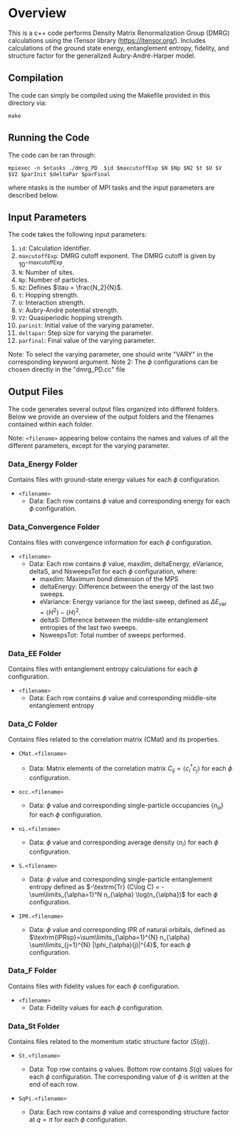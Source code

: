 # Overview

This is a c++ code performs Density Matrix Renormalization Group (DMRG) calculations using the iTensor library (https://itensor.org/).
Includes calculations of the ground state energy, entanglement entropy, fidelity, and structure factor for the generalized Aubry-André-Harper model.

## Compilation

The code can simply be compiled using the Makefile provided in this directory via:
  
  ```
  make
  ```

## Running the Code

The code can be ran through:
  ```
  mpiexec -n $ntasks ./dmrg_PD  $id $maxcutoffExp $N $Np $N2 $t $U $V $V2 $parInit $deltaPar $parFinal 
  ```
where ntasks is the number of MPI tasks and the input parameters are described below.  

## Input Parameters

The code takes the following input parameters:
1. `id`: Calculation identifier.
2. `maxcutoffExp`: DMRG cutoff exponent. The DMRG cutoff is given by $10^{-\text{maxcutoffExp}}$.
3. `N`: Number of sites.
4. `Np`: Number of particles.
5.  `N2`: Defines $\tau = \frac{N_2}{N}$.
6. `t`: Hopping strength.
7. `U`: Interaction strength.
8. `V`: Aubry-André potential strength.
9. `V2`: Quasiperiodic hopping strength.
10. `parinit`: Initial value of the varying parameter.
11. `deltapar`: Step size for varying the parameter.
12. `parfinal`: Final value of the varying parameter.

Note: To select the varying parameter, one should write "VARY" in the corresponding keyword argument.
Note 2: The $\phi$ configurations can be chosen directly in the "dmrg_PD.cc" file


## Output Files

The code generates several output files organized into different folders. 
Below we provide an overview of the output folders and the filenames contained within each folder.

Note: `<filename>` appearing below contains the names and values of all the different parameters, except for the varying parameter.

### Data_Energy Folder

Contains files with ground-state energy values for each $\phi$ configuration.

- `<filename>`
  - Data: Each row contains $\phi$ value and corresponding energy for each $\phi$ configuration.

### Data_Convergence Folder

Contains files with convergence information for each $\phi$ configuration.

- `<filename>`
  - Data: Each row contains $\phi$ value, maxdim, deltaEnergy, eVariance, deltaS, and NsweepsTot for each $\phi$ configuration, where:
    - maxdim: Maximum bond dimension of the MPS
    - deltaEnergy: Difference between the energy of the last two sweeps.
    - eVariance: Energy variance for the last sweep, defined as $\Delta E_{\textrm{var}} = \langle H^2 \rangle - \langle H \rangle^2$.
    - deltaS: Difference between the middle-site entanglement entropies of the last two sweeps.
    - NsweepsTot: Total number of sweeps performed.


### Data_EE Folder

Contains files with entanglement entropy calculations for each $\phi$ configuration.

- `<filename>`
  - Data: Each row contains $\phi$ value and corresponding middle-site entanglement entropy

### Data_C Folder

Contains files related to the correlation matrix (CMat) and its properties.

- `CMat.<filename>`
  - Data: Matrix elements of the correlation matrix $C_{ij} = \langle c^\dagger_i c_j \rangle$ for each $\phi$ configuration.

- `occ.<filename>`
  - Data: $\phi$ value and corresponding single-particle occupancies $\{ n_{\alpha} \}$ for each $\phi$ configuration.

- `ni.<filename>`
  - Data: $\phi$ value and corresponding average density $\langle n_i \rangle$ for each $\phi$ configuration.

- `S.<filename>`
  - Data: $\phi$ value and corresponding single-particle entanglement entropy defined as $-\textrm{Tr} (C\log C) = - \sum\limits_{\alpha=1}^N n_{\alpha} \log(n_{\alpha})$ for each $\phi$ configuration.

- `IPR.<filename>`
  - Data: $\phi$ value and corresponding IPR of natural orbitals, defined as $\textrm{IPRsp}=\sum\limits_{\alpha=1}^{N} n_{\alpha} \sum\limits_{j=1}^{N} |\phi_{\alpha}(j)|^{4}$, for each $\phi$ configuration.

### Data_F Folder

Contains files with fidelity values for each $\phi$ configuration.

- `<filename>`
  - Data: Fidelity values for each $\phi$ configuration.

### Data_St Folder

Contains files related to the momentum static structure factor ($S(q)$).

- `St.<filename>`
  - Data: Top row contains $q$ values. Bottom row contains $S(q)$ values for each $\phi$ configuration. The corresponding value of $\phi$ is written at the end of each row.

- `SqPi.<filename>`
  - Data: Each row contains $\phi$ value and corresponding structure factor at $q=\pi$ for each $\phi$ configuration.

